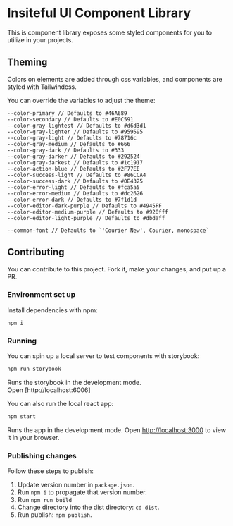# Insiteful UI Component Library

This is component library exposes some styled components for you to utilize in your projects.

## Theming

Colors on elements are added through css variables, and components are styled with Tailwindcss.

You can override the variables to adjust the theme:

```
--color-primary // Defaults to #46A689
--color-secondary // Defaults to #E0C591
--color-gray-lightest // Defaults to #d6d3d1
--color-gray-lighter // Defaults to #959595
--color-gray-light // Defaults to #78716c
--color-gray-medium // Defaults to #666
--color-gray-dark // Defaults to #333
--color-gray-darker // Defaults to #292524
--color-gray-darkest // Defaults to #1c1917
--color-action-blue // Defaults to #2F77EE
--color-success-light // Defaults to #86CCA4
--color-success-dark // Defaults to #0E4325
--color-error-light // Defaults to #fca5a5
--color-error-medium // Defaults to #dc2626
--color-error-dark // Defaults to #7f1d1d
--color-editor-dark-purple // Defaults to #4945FF
--color-editor-medium-purple // Defaults to #928fff
--color-editor-light-purple // Defaults to #dbdaff

--common-font // Defaults to `'Courier New', Courier, monospace`
```

## Contributing

You can contribute to this project. Fork it, make your changes, and put up a PR.

### Environment set up

Install dependencies with npm:

```
npm i
```

### Running

You can spin up a local server to test components with storybook:

```bash
npm run storybook
```

Runs the storybook in the development mode.\
Open [http://localhost:6006]

You can also run the local react app:

```bash
npm start
```

Runs the app in the development mode.
Open [http://localhost:3000](http://localhost:3000) to view it in your browser.

### Publishing changes

Follow these steps to publish:

1. Update version number in `package.json`.
1. Run `npm i` to propagate that version number.
1. Run `npm run build`
1. Change directory into the dist directory: `cd dist`.
1. Run publish: `npm publish`.
